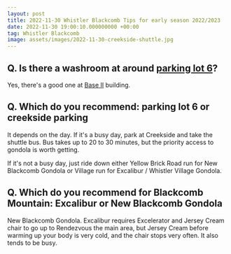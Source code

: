 ```yaml
---
layout: post
title: 2022-11-30 Whistler Blackcomb Tips for early season 2022/2023
date: 2022-11-30 19:00:10.000000000 +00:00
tag: Whistler Blackcomb
image: assets/images/2022-11-30-creekside-shuttle.jpg
---
```


## Q. Is there a washroom at around [parking lot 6](https://goo.gl/maps/Am71UUxkz4yvkKf59)?

Yes, there's a good one at [Base II](https://goo.gl/maps/436oRwQKCqPwzkj6A) building.

## Q. Which do you recommend: parking lot 6 or creekside parking

It depends on the day. If it's a busy day, park at Creekside and take the shuttle bus. Bus takes up to 20 to 30 minutes, but the priority access to gondola is worth getting.

If it's not a busy day, just ride down either Yellow Brick Road run for New Blackcomb Gondola or Village run for Excalibur / Whistler Village Gondola.

## Q. Which do you recommend for Blackcomb Mountain: Excalibur or New Blackcomb Gondola

New Blackcomb Gondola. Excalibur requires Excelerator and Jersey Cream chair to go up to Rendezvous the main area, but Jersey Cream before warming up your body is very cold, and the chair stops very often. It also tends to be busy.

